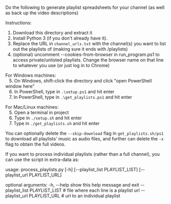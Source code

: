 Do the following to generate playlist spreadsheets for your channel (as well as back up the video descriptions)

Instructions:
1. Download this directory and extract it
2. Install Python 3 (if you don't already have it).
3. Replace the URL in `channel_urls.txt` with the channel(s) you want to list out the playlists of (making sure it ends with /playlists)
4. (optional) uncomment --cookies-from-browser in run_program.ps1 to access private/unlisted playlists. Change the browser name on that line to whatever you use (or just log in to Chrome)  

For Windows machines:  
&nbsp;&nbsp;&nbsp;5. On Windows, shift-click the directory and click "open PowerShell window here"  
&nbsp;&nbsp;&nbsp;6. In PowerShell, type in `.\setup.ps1` and hit enter  
&nbsp;&nbsp;&nbsp;7. In PowerShell, type in `.\get_playlists.ps1` and hit enter

For Mac/Linux machines:  
&nbsp;&nbsp;&nbsp;5. Open a terminal in project  
&nbsp;&nbsp;&nbsp;6. Type in `./setup.sh` and hit enter  
&nbsp;&nbsp;&nbsp;7. Type in `./get_playlists.sh` and hit enter


You can optionally delete the `--skip-download` flag in `get_playlists.sh/ps1` to download all playlists' music as audio files, and further can delete the `-x` flag to obtain the full videos.


If you want to process individual playlists (rather than a full channel), you can use the script in extra-data as:

usage: process_playlists.py [-h] [--playlist_list PLAYLIST_LIST] [--playlist_url PLAYLIST_URL]

optional arguments:
  -h, --help            show this help message and exit
  --playlist_list PLAYLIST_LIST # file where each line is a playlist url
  --playlist_url PLAYLIST_URL # url to an individual playlist
